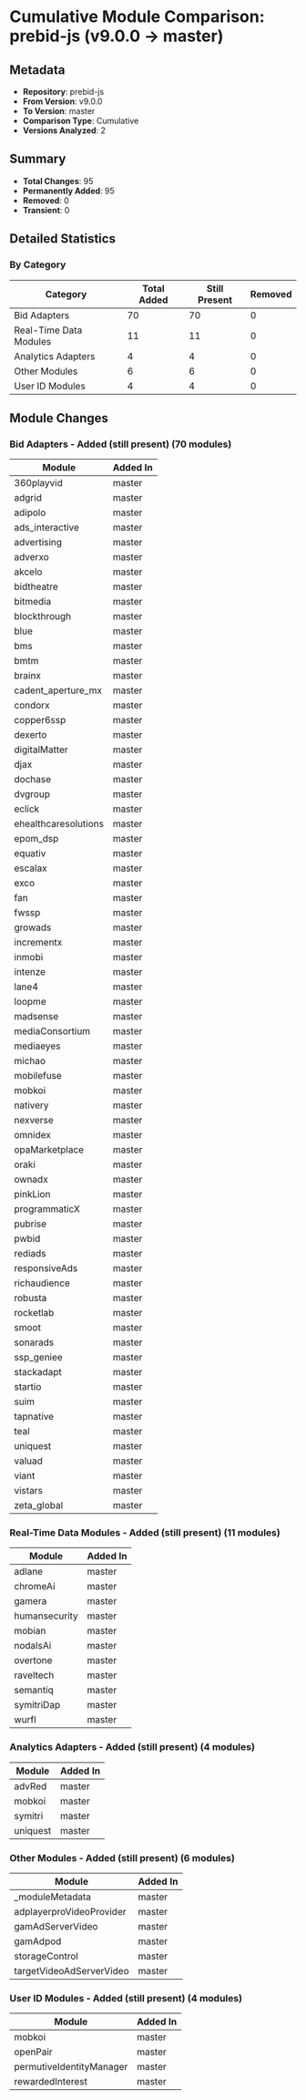 # Cumulative Module Comparison: prebid-js (v9.0.0 → master)

## Metadata
- **Repository**: prebid-js
- **From Version**: v9.0.0
- **To Version**: master
- **Comparison Type**: Cumulative
- **Versions Analyzed**: 2

## Summary
- **Total Changes**: 95
- **Permanently Added**: 95
- **Removed**: 0
- **Transient**: 0

## Detailed Statistics

### By Category

| Category | Total Added | Still Present | Removed |
|----------|-------------|---------------|---------|
| Bid Adapters | 70 | 70 | 0 |
| Real-Time Data Modules | 11 | 11 | 0 |
| Analytics Adapters | 4 | 4 | 0 |
| Other Modules | 6 | 6 | 0 |
| User ID Modules | 4 | 4 | 0 |

## Module Changes

### Bid Adapters - Added (still present) (70 modules)

| Module | Added In |
|--------|----------|
| 360playvid | master |
| adgrid | master |
| adipolo | master |
| ads_interactive | master |
| advertising | master |
| adverxo | master |
| akcelo | master |
| bidtheatre | master |
| bitmedia | master |
| blockthrough | master |
| blue | master |
| bms | master |
| bmtm | master |
| brainx | master |
| cadent_aperture_mx | master |
| condorx | master |
| copper6ssp | master |
| dexerto | master |
| digitalMatter | master |
| djax | master |
| dochase | master |
| dvgroup | master |
| eclick | master |
| ehealthcaresolutions | master |
| epom_dsp | master |
| equativ | master |
| escalax | master |
| exco | master |
| fan | master |
| fwssp | master |
| growads | master |
| incrementx | master |
| inmobi | master |
| intenze | master |
| lane4 | master |
| loopme | master |
| madsense | master |
| mediaConsortium | master |
| mediaeyes | master |
| michao | master |
| mobilefuse | master |
| mobkoi | master |
| nativery | master |
| nexverse | master |
| omnidex | master |
| opaMarketplace | master |
| oraki | master |
| ownadx | master |
| pinkLion | master |
| programmaticX | master |
| pubrise | master |
| pwbid | master |
| rediads | master |
| responsiveAds | master |
| richaudience | master |
| robusta | master |
| rocketlab | master |
| smoot | master |
| sonarads | master |
| ssp_geniee | master |
| stackadapt | master |
| startio | master |
| suim | master |
| tapnative | master |
| teal | master |
| uniquest | master |
| valuad | master |
| viant | master |
| vistars | master |
| zeta_global | master |

### Real-Time Data Modules - Added (still present) (11 modules)

| Module | Added In |
|--------|----------|
| adlane | master |
| chromeAi | master |
| gamera | master |
| humansecurity | master |
| mobian | master |
| nodalsAi | master |
| overtone | master |
| raveltech | master |
| semantiq | master |
| symitriDap | master |
| wurfl | master |

### Analytics Adapters - Added (still present) (4 modules)

| Module | Added In |
|--------|----------|
| advRed | master |
| mobkoi | master |
| symitri | master |
| uniquest | master |

### Other Modules - Added (still present) (6 modules)

| Module | Added In |
|--------|----------|
| _moduleMetadata | master |
| adplayerproVideoProvider | master |
| gamAdServerVideo | master |
| gamAdpod | master |
| storageControl | master |
| targetVideoAdServerVideo | master |

### User ID Modules - Added (still present) (4 modules)

| Module | Added In |
|--------|----------|
| mobkoi | master |
| openPair | master |
| permutiveIdentityManager | master |
| rewardedInterest | master |
